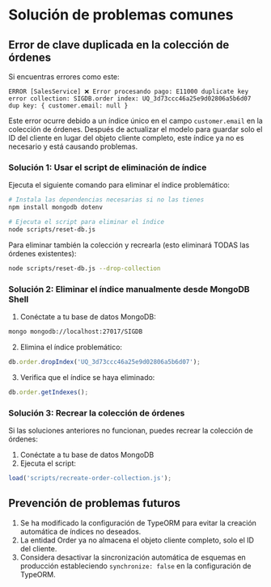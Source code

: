 # Solución de problemas comunes

## Error de clave duplicada en la colección de órdenes

Si encuentras errores como este:

```
ERROR [SalesService] ❌ Error procesando pago: E11000 duplicate key error collection: SIGDB.order index: UQ_3d73ccc46a25e9d02806a5b6d07 dup key: { customer.email: null }
```

Este error ocurre debido a un índice único en el campo `customer.email` en la colección de órdenes.
Después de actualizar el modelo para guardar solo el ID del cliente en lugar del objeto cliente completo,
este índice ya no es necesario y está causando problemas.

### Solución 1: Usar el script de eliminación de índice

Ejecuta el siguiente comando para eliminar el índice problemático:

```bash
# Instala las dependencias necesarias si no las tienes
npm install mongodb dotenv

# Ejecuta el script para eliminar el índice
node scripts/reset-db.js
```

Para eliminar también la colección y recrearla (esto eliminará TODAS las órdenes existentes):

```bash
node scripts/reset-db.js --drop-collection
```

### Solución 2: Eliminar el índice manualmente desde MongoDB Shell

1. Conéctate a tu base de datos MongoDB:

```bash
mongo mongodb://localhost:27017/SIGDB
```

2. Elimina el índice problemático:

```javascript
db.order.dropIndex('UQ_3d73ccc46a25e9d02806a5b6d07');
```

3. Verifica que el índice se haya eliminado:

```javascript
db.order.getIndexes();
```

### Solución 3: Recrear la colección de órdenes

Si las soluciones anteriores no funcionan, puedes recrear la colección de órdenes:

1. Conéctate a tu base de datos MongoDB
2. Ejecuta el script:

```javascript
load('scripts/recreate-order-collection.js');
```

## Prevención de problemas futuros

1. Se ha modificado la configuración de TypeORM para evitar la creación automática de índices no deseados.
2. La entidad Order ya no almacena el objeto cliente completo, solo el ID del cliente.
3. Considera desactivar la sincronización automática de esquemas en producción estableciendo `synchronize: false` en la configuración de TypeORM.
